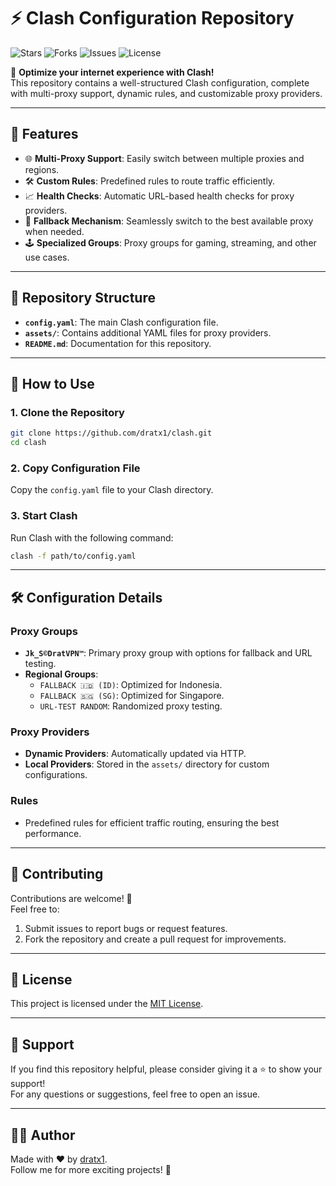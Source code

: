 # ⚡ Clash Configuration Repository

![Stars](https://img.shields.io/github/stars/dratx1/clash?style=flat-square)
![Forks](https://img.shields.io/github/forks/dratx1/clash?style=flat-square)
![Issues](https://img.shields.io/github/issues/dratx1/clash?style=flat-square)
![License](https://img.shields.io/github/license/dratx1/clash?style=flat-square)

📡 **Optimize your internet experience with Clash!**  
This repository contains a well-structured Clash configuration, complete with multi-proxy support, dynamic rules, and customizable proxy providers.

---

## 🚀 Features

- 🌐 **Multi-Proxy Support**: Easily switch between multiple proxies and regions.
- 🛠️ **Custom Rules**: Predefined rules to route traffic efficiently.
- 📈 **Health Checks**: Automatic URL-based health checks for proxy providers.
- 🔄 **Fallback Mechanism**: Seamlessly switch to the best available proxy when needed.
- 🕹️ **Specialized Groups**: Proxy groups for gaming, streaming, and other use cases.

---

## 📂 Repository Structure

- **`config.yaml`**: The main Clash configuration file.
- **`assets/`**: Contains additional YAML files for proxy providers.
- **`README.md`**: Documentation for this repository.

---

## 📜 How to Use

### 1. Clone the Repository
```bash
git clone https://github.com/dratx1/clash.git
cd clash
```

### 2. Copy Configuration File
Copy the `config.yaml` file to your Clash directory.

### 3. Start Clash
Run Clash with the following command:
```bash
clash -f path/to/config.yaml
```

---

## 🛠️ Configuration Details

### Proxy Groups
- **`Jk_S©DratVPN™`**: Primary proxy group with options for fallback and URL testing.
- **Regional Groups**:
  - `FALLBACK 🇮🇩 (ID)`: Optimized for Indonesia.
  - `FALLBACK 🇸🇬 (SG)`: Optimized for Singapore.
  - `URL-TEST RANDOM`: Randomized proxy testing.

### Proxy Providers
- **Dynamic Providers**: Automatically updated via HTTP.
- **Local Providers**: Stored in the `assets/` directory for custom configurations.

### Rules
- Predefined rules for efficient traffic routing, ensuring the best performance.

---

## 🤝 Contributing

Contributions are welcome! 🎉  
Feel free to:
1. Submit issues to report bugs or request features.
2. Fork the repository and create a pull request for improvements.

---

## 📜 License

This project is licensed under the [MIT License](LICENSE).

---

## 🌟 Support

If you find this repository helpful, please consider giving it a ⭐ to show your support!  
For any questions or suggestions, feel free to open an issue.

---

## 🧑‍💻 Author

Made with ❤️ by [dratx1](https://github.com/dratx1).  
Follow me for more exciting projects! 🚀
